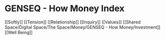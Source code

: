# GENSEQ - How Money Index

[[Softly]]
[[Tension]]
[[Relationship]]
[[Inquiry]]
[[Values]]
[[Shared Space/Digital Space/The Space/Money/GENSEQ - How Money/Investment]]
[[Well Being]]